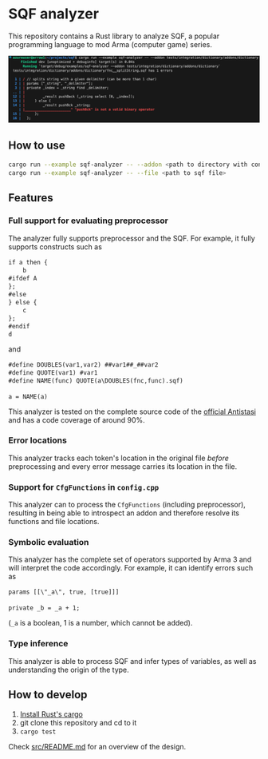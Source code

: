 # SQF analyzer

This repository contains a Rust library to analyze SQF, a popular programming language to
mod Arma (computer game) series.

![Example of usage](./content/screencapture.png)

## How to use

```bash
cargo run --example sqf-analyzer -- --addon <path to directory with config.cpp>
cargo run --example sqf-analyzer -- --file <path to sqf file>
```

## Features

### Full support for evaluating preprocessor

The analyzer fully supports preprocessor and the SQF. For example, it fully supports constructs such
as

```sqf
if a then {
    b
#ifdef A
};
#else
} else {
    c
};
#endif
d
```

and

```sqf
#define DOUBLES(var1,var2) ##var1##_##var2
#define QUOTE(var1) #var1
#define NAME(func) QUOTE(a\DOUBLES(fnc,func).sqf)

a = NAME(a)
```

This analyzer is tested on the complete source code of the
[official Antistasi](https://github.com/official-antistasi-community/A3-Antistasi) and has a code coverage of around 90%.

### Error locations

This analyzer tracks each token's location in the original file _before_ preprocessing and every
error message carries its location in the file.

### Support for `CfgFunctions` in `config.cpp`

This analyzer can to process the `CfgFunctions` (including preprocessor), resulting
in being able to introspect an addon and therefore resolve its functions and file locations.

### Symbolic evaluation

This analyzer has the complete set of operators supported by Arma 3 and will interpret the code
accordingly. For example, it can identify errors such as

```sqf
params [[\"_a\", true, [true]]]

private _b = _a + 1;
```

(`_a` is a boolean, 1 is a number, which cannot be added).

### Type inference

This analyzer is able to process SQF and infer types of variables,
as well as understanding the origin of the type.

## How to develop

1. [Install Rust's cargo](https://doc.rust-lang.org/cargo/getting-started/installation.html)
2. git clone this repository and cd to it
3. `cargo test`

Check [src/README.md](./src/README.md) for an overview of the design.
